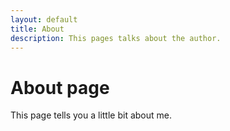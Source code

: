 ```yaml
---
layout: default
title: About
description: This pages talks about the author.
---
```

# About page

This page tells you a little bit about me.